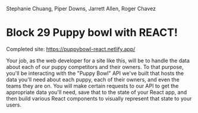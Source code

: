 Stephanie Chuang,
Piper Downs,
Jarrett Allen,
Roger Chavez

# Block 29 Puppy bowl with REACT!

Completed site: https://puppybowl-react.netlify.app/

Your job, as the web developer for a site like this, will be to handle the data about each of our puppy competitors and their owners. To that purpose, you'll be interacting with the "Puppy Bowl" API we've built that hosts the data you'll need about each puppy, each of their owners, and even the teams they are on. You will make certain requests to our API to get the appropriate data you'll need, save that to the state of your React app, and then build various React components to visually represent that state to your users.

